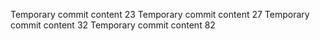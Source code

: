 Temporary commit content 23
Temporary commit content 27
Temporary commit content 32
Temporary commit content 82

